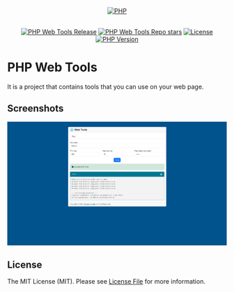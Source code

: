 <div align="center" dir="auto">
    <a href="https://php.net">
        <img alt="PHP" src="https://www.php.net/images/logos/new-php-logo.svg" width="150">
    </a>
</div>
<br>
<p align="center">
<a href="https://github.com/berkanumutlu/php-web-tools/releases/tag/v1.0.0" target="_blank" rel="nofollow"><img src="https://img.shields.io/github/v/release/berkanumutlu/php-web-tools?logo=github" alt="PHP Web Tools Release"></a>
<a href="https://github.com/berkanumutlu/php-web-tools/stargazers" rel="nofollow"><img src="https://img.shields.io/github/stars/berkanumutlu/php-web-tools?style=flat&logo=github" alt="PHP Web Tools Repo stars"></a>
<a href="https://github.com/berkanumutlu/php-web-tools/blob/master/LICENSE" target="_blank" rel="nofollow"><img src="https://img.shields.io/github/license/berkanumutlu/laravel-example-app" alt="License"></a>
<a href="https://www.php.net/releases/5_6_0.php" target="_blank" rel="nofollow"><img src="https://img.shields.io/badge/PHP->=v5.6-777BB4?logo=php&logoColor=white&labelColor=777BB4" alt="PHP Version"></a>
</p>

# PHP Web Tools

It is a project that contains tools that you can use on your web page.

## Screenshots

![screenshot01-ping-form](screenshots/ping.png)

## License

The MIT License (MIT). Please see [License File](LICENSE) for more information.